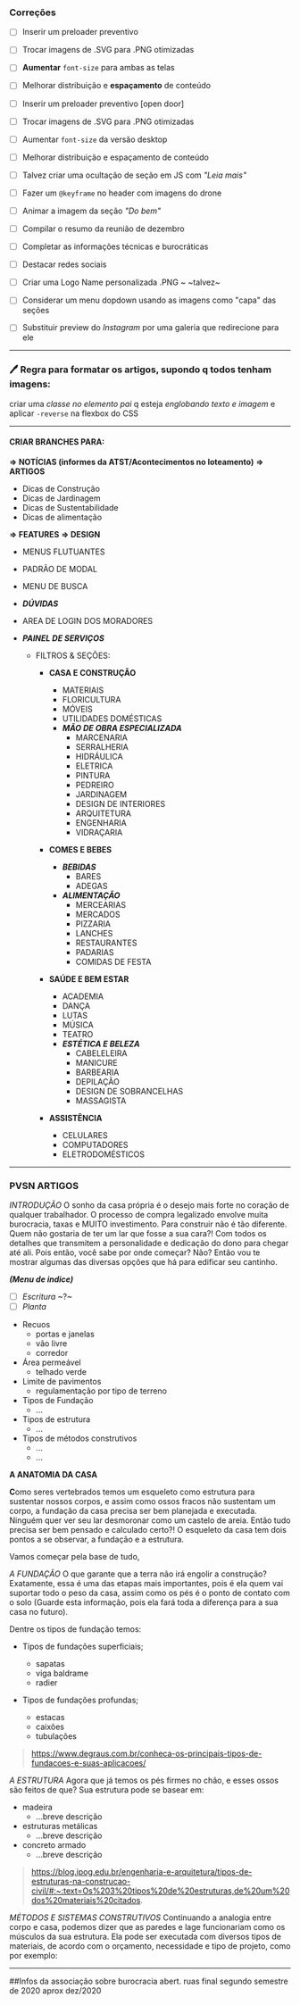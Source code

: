 ### Correções

- [ ] Inserir um preloader preventivo

- [ ] Trocar imagens de .SVG para .PNG otimizadas

- [ ] **Aumentar** `font-size` para ambas as telas

- [ ] Melhorar distribuição e **espaçamento** de conteúdo

- [ ] Inserir um preloader preventivo [open door]

- [ ] Trocar imagens de .SVG para .PNG otimizadas

- [ ] Aumentar `font-size` da versão desktop

- [ ] Melhorar distribuição e espaçamento de conteúdo

- [ ] Talvez criar uma ocultação de seção em JS com *"Leia mais"*

- [ ] Fazer um `@keyframe` no header com imagens do drone

- [ ] Animar a imagem da seção *"Do bem"*

- [ ] Compilar o resumo da reunião de dezembro

- [ ] Completar as informações técnicas e burocráticas

- [ ] Destacar redes sociais

- [ ] Criar uma Logo Name personalizada .PNG ~ ~talvez~

- [ ] Considerar um menu dopdown usando as imagens como "capa" das seções

- [ ] Substituir preview do *Instagram* por uma galeria que redirecione para ele

---

### :pen: Regra para **formatar os artigos**, supondo q todos tenham imagens:
criar uma *classe no elemento pai* q esteja *englobando texto e imagem* e aplicar ```-reverse``` na flexbox do CSS 

---

#### CRIAR BRANCHES PARA:
**=> NOTÍCIAS (informes da ATST/Acontecimentos no loteamento)**
**=> ARTIGOS**
   * Dicas de Construção
   * Dicas de Jardinagem
   * Dicas de Sustentabilidade
   * Dicas de alimentação

**=> FEATURES**
  **=> DESIGN**
  * MENUS FLUTUANTES
  * PADRÃO DE MODAL
  * MENU DE BUSCA

* ___DÚVIDAS___
* AREA DE LOGIN DOS MORADORES

* ___PAINEL DE SERVIÇOS___
   * FILTROS & SEÇÕES:
      * **CASA E CONSTRUÇÃO**
        * MATERIAIS
        * FLORICULTURA
        * MÓVEIS
        * UTILIDADES DOMÉSTICAS
        * **_MÃO DE OBRA ESPECIALIZADA_**
          * MARCENARIA
          * SERRALHERIA
          * HIDRÁULICA
          * ELETRICA
          * PINTURA
          * PEDREIRO
          * JARDINAGEM
          * DESIGN DE INTERIORES
          * ARQUITETURA
          * ENGENHARIA
          * VIDRAÇARIA

      * **COMES E BEBES**
        * **_BEBIDAS_**
          * BARES
          * ADEGAS
        * **_ALIMENTAÇÃO_**
          * MERCEARIAS
          * MERCADOS
          * PIZZARIA
          * LANCHES
          * RESTAURANTES
          * PADARIAS
          * COMIDAS DE FESTA
        
      * **SAÚDE E BEM ESTAR**
        * ACADEMIA
        * DANÇA
        * LUTAS
        * MÚSICA
        * TEATRO
        * **_ESTÉTICA E BELEZA_**
          * CABELELEIRA
          * MANICURE
          * BARBEARIA
          * DEPILAÇÃO
          * DESIGN DE SOBRANCELHAS
          * MASSAGISTA
      
      * **ASSISTÊNCIA**
        * CELULARES
        * COMPUTADORES
        * ELETRODOMÉSTICOS


---
### PVSN ARTIGOS
*INTRODUÇÃO*
O sonho da casa própria é o desejo mais forte no coração de qualquer trabalhador. 
O processo de compra legalizado envolve muita burocracia, taxas e MUITO investimento. Para construir não é tão diferente. 
Quem não gostaria de ter um lar que fosse a sua cara?! Com todos os detalhes que transmitem a personalidade e dedicação do dono para chegar até ali.
Pois então, você sabe por onde começar? Não?
Então vou te mostrar algumas das diversas opções que há para edificar seu cantinho.

***(Menu de indice)*** 
 - [ ] *Escritura* ~?~
 - [ ] *Planta*
  - Recuos
    - portas e janelas
    - vão livre
    - corredor
  - Área permeável
    - telhado verde
  - Limite de pavimentos
    - regulamentação por tipo de terreno
  - Tipos de Fundação
    - ...
  - Tipos de estrutura
    - ...
  - Tipos de métodos construtivos
    - ...
    - ...
    
**A ANATOMIA DA CASA**

**C**omo seres vertebrados temos um esqueleto como estrutura para sustentar nossos corpos, e assim como ossos fracos não sustentam um corpo, a fundação da casa precisa ser bem planejada e executada. Ninguém quer ver seu lar desmoronar como um castelo de areia. Então tudo precisa ser bem pensado e calculado certo?! 
O esqueleto da casa tem dois pontos a se observar, a fundação e a estrutura.

Vamos começar pela base de tudo,

*A FUNDAÇÃO*
O que garante que a terra não irá engolir a construção? Exatamente, essa é uma das etapas mais importantes, pois é ela quem vai suportar todo o peso da casa, assim como os pés é o ponto de contato com o solo (Guarde esta informação, pois ela fará toda a diferença para a sua casa no futuro).

Dentre os tipos de fundação temos:
- Tipos de fundações superficiais;
  - sapatas
  - viga baldrame
  - radier

- Tipos de fundações profundas;
  - estacas
  - caixões
  - tubulações

> https://www.degraus.com.br/conheca-os-principais-tipos-de-fundacoes-e-suas-aplicacoes/

*A ESTRUTURA*
Agora que já temos os pés firmes no chão, e esses ossos são feitos de que? Sua estrutura pode se basear em:
- madeira
  - ...breve descrição
- estruturas metálicas
  - ...breve descrição
- concreto armado
  - ...breve descrição

> https://blog.ipog.edu.br/engenharia-e-arquitetura/tipos-de-estruturas-na-construcao-civil/#:~:text=Os%203%20tipos%20de%20estruturas,de%20um%20dos%20materiais%20citados.

*MÉTODOS E SISTEMAS CONSTRUTIVOS*
Continuando a analogia entre corpo e casa, podemos dizer que as paredes e lage funcionariam como os músculos da sua estrutura.
Ela pode ser executada com diversos tipos de materiais, de acordo com o orçamento, necessidade e tipo de projeto, como por exemplo:

---
##Infos da associação sobre burocracia
abert. ruas final segundo semestre de 2020
aprox dez/2020

